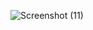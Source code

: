 ![Screenshot (11)](https://github.com/user-attachments/assets/9e595139-0713-45f3-a406-cd3902511664)
 
